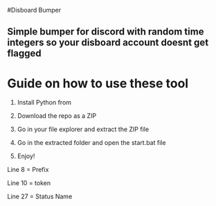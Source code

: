 #Disboard Bumper   
    
## Simple bumper for discord with random time integers so your disboard account doesnt get flagged 
   
# Guide on how to use these tool       
    
1. Install Python from  
  
2. Download the repo as a ZIP  
   
3. Go in your file explorer and extract the ZIP file   
    
4. Go in the extracted folder and open the start.bat file 
   
5. Enjoy!    
     
Line 8 = Prefix  
  
Line 10 = token   
 
Line 27 = Status Name  
